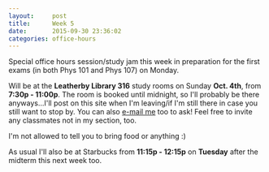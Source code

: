 ```yaml
---
layout:     post
title:      Week 5
date:       2015-09-30 23:36:02
categories: office-hours
---
```


Special office hours session/study jam this week in preparation for the first
exams (in both Phys 101 and Phys 107) on Monday.

Will be at the **Leatherby Library 316** study rooms on Sunday **Oct. 4th**,
from **7:30p - 11:00p**.  The room is booked until midnight, so I'll probably
be there anyways...I'll post on this site when I'm leaving/if I'm still there
in case you still want to stop by.  You can also [e-mail
me](mailto:jusle@chapman.edu) too to ask!  Feel free to invite any classmates
not in my section, too.

I'm not allowed to tell you to bring food or anything :)

As usual I'll also be at Starbucks from **11:15p - 12:15p** on **Tuesday**
after the midterm this next week too.



